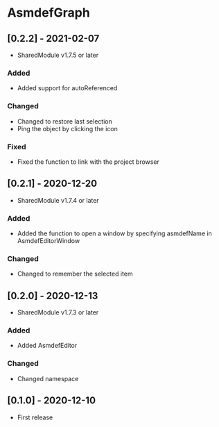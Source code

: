 # AsmdefGraph

## [0.2.2] - 2021-02-07
- SharedModule v1.7.5 or later

### Added
- Added support for autoReferenced

### Changed
- Changed to restore last selection
- Ping the object by clicking the icon

### Fixed
- Fixed the function to link with the project browser

## [0.2.1] - 2020-12-20
- SharedModule v1.7.4 or later

### Added
- Added the function to open a window by specifying asmdefName in AsmdefEditorWindow

### Changed
- Changed to remember the selected item

## [0.2.0] - 2020-12-13
- SharedModule v1.7.3 or later

### Added
- Added AsmdefEditor

### Changed
- Changed namespace

## [0.1.0] - 2020-12-10
- First release
